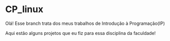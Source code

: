 # CP_linux

Olá! Esse branch trata dos meus trabalhos de Introdução à Programação(IP)

Aqui estão alguns projetos que eu fiz para essa disciplina da faculdade!
